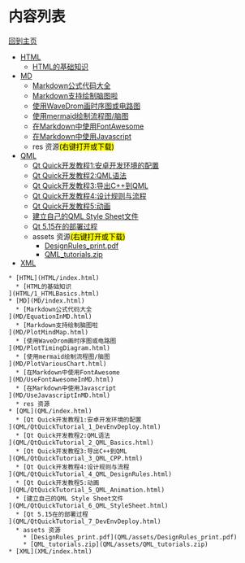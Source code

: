 
# 内容列表

[回到主页](https://charleechan.github.io/MyWiki)

* [HTML](HTML/index.html)
  * [HTML的基础知识
](HTML/1_HTMLBasics.html)
* [MD](MD/index.html)
  * [Markdown公式代码大全
](MD/EquationInMD.html)
  * [Markdown支持绘制脑图啦
](MD/PlotMindMap.html)
  * [使用WaveDrom画时序图或电路图
](MD/PlotTimingDiagram.html)
  * [使用mermaid绘制流程图/脑图
](MD/PlotVariousChart.html)
  * [在Markdown中使用FontAwesome
](MD/UseFontAwesomeInMD.html)
  * [在Markdown中使用Javascript
](MD/UseJavascriptInMD.html)
  * res 资源<mark>(右键打开或下载)</mark>
* [QML](QML/index.html)
  * [Qt Quick开发教程1:安卓开发环境的配置
](QML/QtQuickTutorial_1_DevEnvDeploy.html)
  * [Qt Quick开发教程2:QML语法
](QML/QtQuickTutorial_2_QML_Basics.html)
  * [Qt Quick开发教程3:导出C++到QML
](QML/QtQuickTutorial_3_QML_CPP.html)
  * [Qt Quick开发教程4:设计规则与流程
](QML/QtQuickTutorial_4_QML_DesignRules.html)
  * [Qt Quick开发教程5:动画
](QML/QtQuickTutorial_5_QML_Animation.html)
  * [建立自己的QML Style Sheet文件
](QML/QtQuickTutorial_6_QML_StyleSheet.html)
  * [Qt 5.15在的部署过程
](QML/QtQuickTutorial_7_DevEnvDeploy.html)
  * assets 资源<mark>(右键打开或下载)</mark>
    * [DesignRules_print.pdf](QML/assets/DesignRules_print.pdf)
    * [QML_tutorials.zip](QML/assets/QML_tutorials.zip)
* [XML](XML/index.html)


```mind:height=300,title=内容概要,color
* [HTML](HTML/index.html)
  * [HTML的基础知识
](HTML/1_HTMLBasics.html)
* [MD](MD/index.html)
  * [Markdown公式代码大全
](MD/EquationInMD.html)
  * [Markdown支持绘制脑图啦
](MD/PlotMindMap.html)
  * [使用WaveDrom画时序图或电路图
](MD/PlotTimingDiagram.html)
  * [使用mermaid绘制流程图/脑图
](MD/PlotVariousChart.html)
  * [在Markdown中使用FontAwesome
](MD/UseFontAwesomeInMD.html)
  * [在Markdown中使用Javascript
](MD/UseJavascriptInMD.html)
  * res 资源
* [QML](QML/index.html)
  * [Qt Quick开发教程1:安卓开发环境的配置
](QML/QtQuickTutorial_1_DevEnvDeploy.html)
  * [Qt Quick开发教程2:QML语法
](QML/QtQuickTutorial_2_QML_Basics.html)
  * [Qt Quick开发教程3:导出C++到QML
](QML/QtQuickTutorial_3_QML_CPP.html)
  * [Qt Quick开发教程4:设计规则与流程
](QML/QtQuickTutorial_4_QML_DesignRules.html)
  * [Qt Quick开发教程5:动画
](QML/QtQuickTutorial_5_QML_Animation.html)
  * [建立自己的QML Style Sheet文件
](QML/QtQuickTutorial_6_QML_StyleSheet.html)
  * [Qt 5.15在的部署过程
](QML/QtQuickTutorial_7_DevEnvDeploy.html)
  * assets 资源
    * [DesignRules_print.pdf](QML/assets/DesignRules_print.pdf)
    * [QML_tutorials.zip](QML/assets/QML_tutorials.zip)
* [XML](XML/index.html)
```
